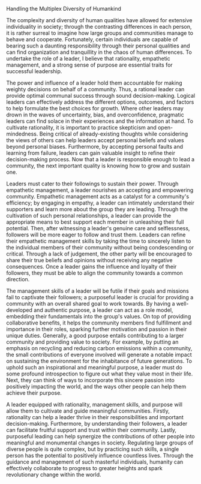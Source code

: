 Handling the Multiplex Diversity of Humankind

The complexity and diversity of human qualities have allowed for extensive individuality in society; through the contrasting differences in each person, it is rather surreal to imagine how large groups and communities manage to behave and cooperate. Fortunately, certain individuals are capable of bearing such a daunting responsibility through their personal qualities and can find organization and tranquillity in the chaos of human differences. To undertake the role of a leader, I believe that rationality, empathetic management, and a strong sense of purpose are essential traits for successful leadership.

The power and influence of a leader hold them accountable for making weighty decisions on behalf of a community. Thus, a rational leader can provide optimal communal success through sound decision-making. Logical leaders can effectively address the different options, outcomes, and factors to help formulate the best choices for growth. Where other leaders may drown in the waves of uncertainty, bias, and overconfidence, pragmatic leaders can find solace in their experiences and the information at hand. To cultivate rationality, it is important to practice skepticism and open-mindedness. Being critical of already-existing thoughts while considering the views of others can help leaders accept personal beliefs and values beyond personal biases. Furthermore, by accepting personal faults and learning from failure, leaders can gain valuable insight to refine their decision-making process. Now that a leader is responsible enough to lead a community, the next important quality is knowing how to grow and sustain one.

Leaders must cater to their followings to sustain their power. Through empathetic management, a leader nourishes an accepting and empowering community. Empathetic management acts as a catalyst for a community's efficiency; by engaging in empathy, a leader can intimately understand their supporters and learn more about the group they are leading. Through the cultivation of such personal relationships, a leader can provide the appropriate means to best support each member in unleashing their full potential. Then, after witnessing a leader's genuine care and selflessness, followers will be more eager to follow and trust them. Leaders can refine their empathetic management skills by taking the time to sincerely listen to the individual members of their community without being condescending or critical. Through a lack of judgement, the other party will be encouraged to share their true beliefs and opinions without receiving any negative consequences. Once a leader gains the influence and loyalty of their followers, they must be able to align the community towards a common direction.

The management skills of a leader will be futile if their goals and missions fail to captivate their followers; a purposeful leader is crucial for providing a community with an overall shared goal to work towards. By having a well-developed and authentic purpose, a leader can act as a role model, embedding their fundamentals into the group's values. On top of providing collaborative benefits, it helps the community members find fulfillment and importance in their roles, sparking further motivation and passion in their unique duties. Generally, a good purpose entails contributing to a larger community and providing value to society. For example, by putting an emphasis on recycling and reducing carbon emissions within a community, the small contributions of everyone involved will generate a notable impact on sustaining the environment for the inhabitance of future generations. To uphold such an inspirational and meaningful purpose, a leader must do some profound introspection to figure out what they value most in their life. Next, they can think of ways to incorporate this sincere passion into positively impacting the world, and the ways other people can help them achieve their purpose.

A leader equipped with rationality, management skills, and purpose will allow them to cultivate and guide meaningful communities. Firstly, rationality can help a leader thrive in their responsibilities and important decision-making. Furthermore, by understanding their followers, a leader can facilitate fruitful support and trust within their community. Lastly, purposeful leading can help synergize the contributions of other people into meaningful and monumental changes in society. Regulating large groups of diverse people is quite complex, but by practicing such skills, a single person has the potential to positively influence countless lives. Through the guidance and management of such masterful individuals, humanity can effectively collaborate to progress to greater heights and spark revolutionary change within the world.